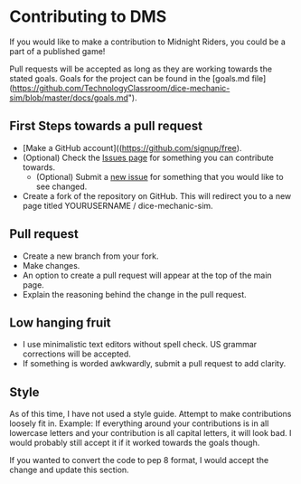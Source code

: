 # Contributing to DMS

If you would like to make a contribution to Midnight Riders, you could be a
part of a published game!

Pull requests will be accepted as long as they are working towards the
stated goals.  Goals for the project can be found in the [goals.md file]
(https://github.com/TechnologyClassroom/dice-mechanic-sim/blob/master/docs/goals.md").

## First Steps towards a pull request

* [Make a GitHub account]((https://github.com/signup/free).
* (Optional) Check the [Issues page](https://github.com/TechnologyClassroom/dice-mechanic-sim/issues)
for something you can contribute towards.
  * (Optional) Submit a [new issue](https://github.com/TechnologyClassroom/dice-mechanic-sim/issues/new)
  for something that you would like to see changed.
* Create a fork of the repository on GitHub.  This will redirect you to a new
page titled YOURUSERNAME / dice-mechanic-sim.

## Pull request

* Create a new branch from your fork.
* Make changes.
* An option to create a pull request will appear at the top of the main page.
* Explain the reasoning behind the change in the pull request.

## Low hanging fruit

* I use minimalistic text editors without spell check.  US grammar corrections
will be accepted.
* If something is worded awkwardly, submit a pull request to add clarity.

## Style

As of this time, I have not used a style guide.  Attempt to make contributions
loosely fit in.  Example: If everything around your contributions is in all
lowercase letters and your contribution is all capital letters, it will look
bad.  I would probably still accept it if it worked towards the goals though.

If you wanted to convert the code to pep 8 format, I would accept the change and
update this section.
